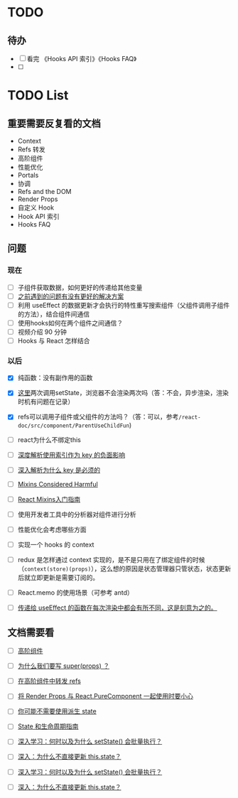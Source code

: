 # TODO

## 待办
- [ ] 看完 《Hooks API 索引》《Hooks FAQ》
- [ ] 

# TODO List
 
## 重要需要反复看的文档
- Context
- Refs 转发
- 高阶组件
- 性能优化
- Portals
- 协调
- Refs and the DOM
- Render Props
- 自定义 Hook
- Hook API 索引
- Hooks FAQ

## 问题
### 现在
- [ ] 子组件获取数据，如何更好的传递给其他变量
- [ ] [之前遇到的问题有没有更好的解决方案](https://wind8866.github.io/null/)
- [ ] 利用 useEffect 的数据更新才会执行的特性重写搜索组件（父组件调用子组件的方法），结合组件间通信
- [ ] 使用hooks如何在两个组件之间通信？
- [ ] 视频介绍 90 分钟
- [ ] Hooks 与 React 怎样结合
### 以后
- [x] 纯函数：没有副作用的函数
- [x] [这里](https://zh-hans.reactjs.org/docs/react-component.html#componentdidmount)两次调用setState，浏览器不会渲染两次吗（答：不会，异步渲染，渲染时机有问题在记录）
- [x] refs可以调用子组件或父组件的方法吗？（答：可以，参考`/react-doc/src/component/ParentUseChildFun`)
- [ ] react为什么不绑定this
- [ ] [深度解析使用索引作为 key 的负面影响](https://medium.com/@robinpokorny/index-as-a-key-is-an-anti-pattern-e0349aece318)
- [ ] [深入解析为什么 key 是必须的](https://zh-hans.reactjs.org/docs/reconciliation.html#recursing-on-children)
- [ ] [Mixins Considered Harmful](https://zh-hans.reactjs.org/blog/2016/07/13/mixins-considered-harmful.html)
- [ ] [React Mixins入门指南](https://juejin.cn/post/6844903471162851342)
- [ ] 使用开发者工具中的分析器对组件进行分析
- [ ] 性能优化会考虑哪些方面
- [ ] 实现一个 hooks 的 context
- [ ] redux 是怎样通过 context 实现的，是不是只用在了绑定组件的时候（`context(store)(props)`），这么想的原因是状态管理器只管状态，状态更新后就立即更新是需要订阅的。
- [ ] React.memo 的使用场景（可参考 antd）
- [ ] [传递给 useEffect 的函数在每次渲染中都会有所不同，这是刻意为之的。](https://zh-hans.reactjs.org/docs/hooks-effect.html#detailed-explanation)


## 文档需要看
- [ ] [高阶组件](https://zh-hans.reactjs.org/docs/higher-order-components.html#use-hocs-for-crossing-cutting-concerns)
- [ ] [为什么我们要写 super(props) ？](https://overreacted.io/zh-hans/why-do-we-write-super-props/)

- [ ] [在高阶组件中转发 refs](https://zh-hans.reactjs.org/docs/forwarding-refs.html)
- [ ] [将 Render Props 与 React.PureComponent 一起使用时要小心](https://zh-hans.reactjs.org/docs/render-props.html#be-careful-when-using-render-props-with-reactpurecomponent)
- [ ] [你可能不需要使用派生 state](https://zh-hans.reactjs.org/blog/2018/06/07/you-probably-dont-need-derived-state.html)
- [ ] [State 和生命周期指南](https://zh-hans.reactjs.org/docs/state-and-lifecycle.html)
- [ ] [深入学习：何时以及为什么 setState() 会批量执行？](https://stackoverflow.com/a/48610973/458193)
- [ ] [深入：为什么不直接更新 this.state？](https://github.com/facebook/react/issues/11527#issuecomment-360199710)
- [ ] [深入学习：何时以及为什么 setState() 会批量执行？](https://stackoverflow.com/a/48610973/458193)
- [ ] [深入：为什么不直接更新 this.state？](https://github.com/facebook/react/issues/11527#issuecomment-360199710)
